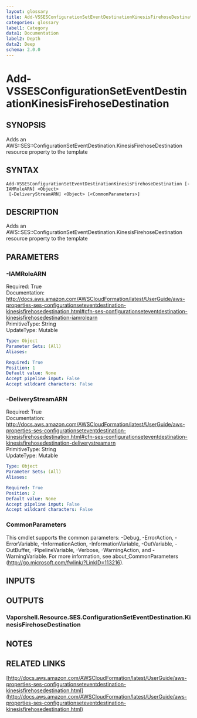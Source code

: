 ```yaml
---
layout: glossary
title: Add-VSSESConfigurationSetEventDestinationKinesisFirehoseDestination
categories: glossary
label1: Category
data1: Documentation
label2: Depth
data2: Deep
schema: 2.0.0
---
```


# Add-VSSESConfigurationSetEventDestinationKinesisFirehoseDestination

## SYNOPSIS
Adds an AWS::SES::ConfigurationSetEventDestination.KinesisFirehoseDestination resource property to the template

## SYNTAX

```
Add-VSSESConfigurationSetEventDestinationKinesisFirehoseDestination [-IAMRoleARN] <Object>
 [-DeliveryStreamARN] <Object> [<CommonParameters>]
```

## DESCRIPTION
Adds an AWS::SES::ConfigurationSetEventDestination.KinesisFirehoseDestination resource property to the template

## PARAMETERS

### -IAMRoleARN
Required: True    
Documentation: http://docs.aws.amazon.com/AWSCloudFormation/latest/UserGuide/aws-properties-ses-configurationseteventdestination-kinesisfirehosedestination.html#cfn-ses-configurationseteventdestination-kinesisfirehosedestination-iamrolearn    
PrimitiveType: String    
UpdateType: Mutable

```yaml
Type: Object
Parameter Sets: (All)
Aliases:

Required: True
Position: 1
Default value: None
Accept pipeline input: False
Accept wildcard characters: False
```

### -DeliveryStreamARN
Required: True    
Documentation: http://docs.aws.amazon.com/AWSCloudFormation/latest/UserGuide/aws-properties-ses-configurationseteventdestination-kinesisfirehosedestination.html#cfn-ses-configurationseteventdestination-kinesisfirehosedestination-deliverystreamarn    
PrimitiveType: String    
UpdateType: Mutable

```yaml
Type: Object
Parameter Sets: (All)
Aliases:

Required: True
Position: 2
Default value: None
Accept pipeline input: False
Accept wildcard characters: False
```

### CommonParameters
This cmdlet supports the common parameters: -Debug, -ErrorAction, -ErrorVariable, -InformationAction, -InformationVariable, -OutVariable, -OutBuffer, -PipelineVariable, -Verbose, -WarningAction, and -WarningVariable.
For more information, see about_CommonParameters (http://go.microsoft.com/fwlink/?LinkID=113216).

## INPUTS

## OUTPUTS

### Vaporshell.Resource.SES.ConfigurationSetEventDestination.KinesisFirehoseDestination

## NOTES

## RELATED LINKS

[http://docs.aws.amazon.com/AWSCloudFormation/latest/UserGuide/aws-properties-ses-configurationseteventdestination-kinesisfirehosedestination.html](http://docs.aws.amazon.com/AWSCloudFormation/latest/UserGuide/aws-properties-ses-configurationseteventdestination-kinesisfirehosedestination.html)

